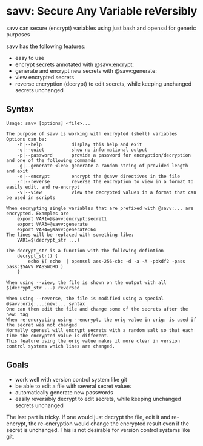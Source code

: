 # savv: Secure Any Variable reVersibly
savv can secure (encrypt) variables using just bash and openssl for generic purposes

savv has the following features:
- easy to use
- encrypt secrets annotated with @savv:encrypt:<secret>
- generate and encrypt new secrets with @savv:generate:<length>
- view encrypted secrets
- reverse encryption (decrypt) to edit secrets, while keeping unchanged secrets unchanged

## Syntax
```
Usage: savv [options] <file>...

The purpose of savv is working with encrypted (shell) variables
Options can be:
    -h|--help           display this help and exit
    -q|--quiet          show no informational output
    -p|--password       provide a password for encryption/decryption
and one of the following commands
    -g|--generate <len> generate a random string of provided length and exit
    -e|--encrypt        encrypt the @savv directives in the file
    -r|--reverse        reverse the encryption to view in a format to easily edit, and re-encrypt
    -v|--view           view the decrypted values in a format that can be used in scripts

When encrypting single variables that are prefixed with @savv:... are encrypted. Examples are
    export VAR1=@savv:encrypt:secret1
    export VAR3=@savv:generate
    export VAR4=@savv:generate:64
The lines will be replaced with something like:
    VAR1=$(decrypt_str ...)

The decrypt_str is a function with the following defintion
    decrypt_str() {
        echo $( echo  | openssl aes-256-cbc -d -a -A -pbkdf2 -pass pass:$SAVV_PASSWORD )
    }

When using --view, the file is shown on the output with all $(decrypt_str ...) reversed

When using --reverse, the file is modified using a special @savv:orig:...:new:... syntax
One can then edit the file and change some of the secrets after the new: tag
When re-encrypting using --encrypt, the orig value in orig: is used if the secret was not changed
Normally openssl will encrypt secrets with a random salt so that each time the encrypted value is different.
This feature using the orig value makes it more clear in version control systems which lines are changed.
```

## Goals
- work well with version control system like git
- be able to edit a file with several secret values
- automatically generate new passwords
- easily reversibly decrypt to edit secrets, while keeping unchanged secrets unchanged

The last part is tricky.
If one would just decrypt the file, edit it and re-encrypt, the re-encryption would change the encrypted result even if the secret is unchanged.
This is not desirable for version control systems like git.
